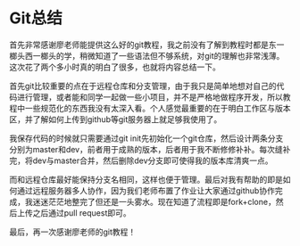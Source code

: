 # Git总结
首先非常感谢廖老师能提供这么好的git教程，我之前没有了解到教程时都是东一榔头西一榔头的学，稍微知道了一些语法但不够系统，对git的理解也非常浅薄。这次花了两个多小时真的明白了很多，也就将内容总结一下。

首先git比较重要的点在于远程仓库和分支管理，由于我只是简单地想对自己的代码进行管理，或者能和同学一起做一些小项目，并不是严格地做程序开发，所以教程中一些规范化的东西我没有太深入看。个人感觉最重要的在于明白工作区与版本区，并了解如何上传到github等git服务器上就足够我使用了。

我保存代码的时候就只需要通过git init先初始化一个git仓库，然后设计两条分支分别为master和dev，前者用于成熟的版本，后者用于我不断修修补补。每次缝补完，将dev与master合并，然后删除dev分支即可使得我的版本库清爽一点。

而和远程仓库最好能保持分支名相同，这样也便于管理。最后对我有帮助的即是如何通过远程服务器多人协作，因为我们老师布置了作业让大家通过github协作完成，我迷迷茫茫地整完了但还是一头雾水。现在知道了流程即是fork+clone，然后上传之后通过pull request即可。

最后，再一次感谢廖老师的git教程！
